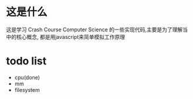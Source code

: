 # 这是什么
这是学习 Crash Course Computer Science 的一些实现代码,主要是为了理解当中的核心概念,
都是用javascript来简单模拟工作原理

# todo list
- cpu(done)
- mm
- filesystem
